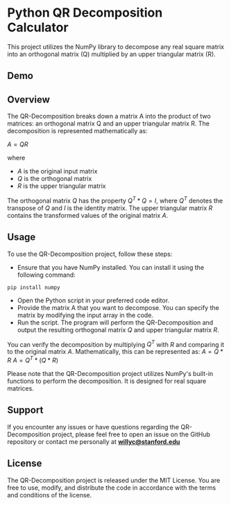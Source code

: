 # Python QR Decomposition Calculator
This project utilizes the NumPy library to decompose any real square matrix into an orthogonal matrix (Q) multiplied by an upper triangular matrix (R).

## Demo

## Overview
The QR-Decomposition breaks down a matrix A into the product of two matrices: an orthogonal matrix Q and an upper triangular matrix R. The decomposition is represented mathematically as:

$A = QR$

where
* $A$ is the original input matrix
* $Q$ is the orthogonal matrix
* $R$ is the upper triangular matrix

The orthogonal matrix $Q$ has the property $Q^T * Q = I$, where $Q^T$ denotes the transpose of $Q$ and $I$ is the identity matrix. The upper triangular matrix $R$ contains the transformed values of the original matrix $A$.

## Usage
To use the QR-Decomposition project, follow these steps:
* Ensure that you have NumPy installed. You can install it using the following command:
```shell
pip install numpy
```
* Open the Python script in your preferred code editor.
* Provide the matrix A that you want to decompose. You can specify the matrix by modifying the input array in the code.
* Run the script. The program will perform the QR-Decomposition and output the resulting orthogonal matrix $Q$ and upper triangular matrix $R$.

You can verify the decomposition by multiplying $Q^T$ with $R$ and comparing it to the original matrix $A$. Mathematically, this can be represented as:
$A = Q * R$
$A = Q^T * (Q * R)$

Please note that the QR-Decomposition project utilizes NumPy's built-in functions to perform the decomposition. It is designed for real square matrices.

## Support
If you encounter any issues or have questions regarding the QR-Decomposition project, please feel free to open an issue on the GitHub repository or contact me personally at **willyc@stanford.edu**

## License
The QR-Decomposition project is released under the MIT License. You are free to use, modify, and distribute the code in accordance with the terms and conditions of the license.
